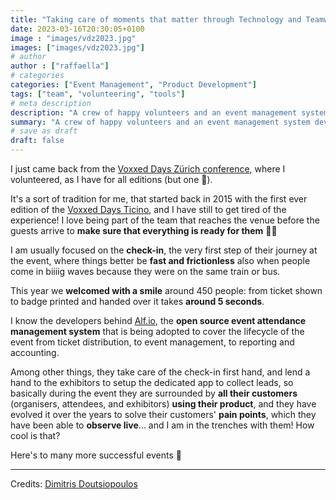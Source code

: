 ```yaml
---
title: "Taking care of moments that matter through Technology and Teamwork"
date: 2023-03-16T20:30:05+0100
image : "images/vdz2023.jpg"
images: ["images/vdz2023.jpg"]
# author
author : ["raffaella"]
# categories
categories: ["Event Management", "Product Development"]
tags: ["team", "volunteering", "tools"]
# meta description
description: "A crew of happy volunteers and an event management system developed with its customer at the centre were the secret behind the frictionless check-in experience at the Voxxed Days Zürich 2023"
summary: "A crew of happy volunteers and an event management system developed with its customer at the centre were the secret behind the frictionless check-in experience at the Voxxed Days Zürich 2023"
# save as draft
draft: false
---
```

I just came back from the [Voxxed Days Zürich conference](https://voxxeddays.com/zurich/), where I volunteered, as I have for all editions (but one 🫣). 

It's a sort of tradition for me, that started back in 2015 with the first ever edition of the [Voxxed Days Ticino](https://voxxeddays.com/ticino/), and I have still to get tired of the experience! I love being part of the team that reaches the venue before the guests arrive to **make sure that everything is ready for them** 🧚‍♀️

I am usually focused on the **check-in**, the very first step of their journey at the event, where things better be **fast and frictionless** also when people come in biiiig waves because they were on the same train or bus. 

This year we **welcomed with a smile** around 450 people: from ticket shown to badge printed and handed over it takes **around 5 seconds**.

I know the developers behind [Alf.io](https://alf.io/), the **open source event attendance management system** that is being adopted to cover the lifecycle of the event from ticket distribution, to event management, to reporting and accounting. 

Among other things, they take care of the check-in first hand, and lend a hand to the exhibitors to setup the dedicated app to collect leads, so basically during the event they are surrounded by **all their customers** (organisers, attendees, and exhibitors) **using their product**, and they have evolved it over the years to solve their customers' **pain points**, which they have been able to **observe live**... and I am in the trenches with them! How cool is that?

Here's to many more successful events 🤙

---
Credits: [Dimitris Doutsiopoulos](https://ddphotography.gr/)